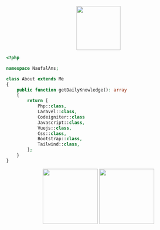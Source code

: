 <div align="center">
    <img src="https://media.giphy.com/media/M9gbBd9nbDrOTu1Mqx/giphy.gif" width="120">
</div>

```php
<?php

namespace NaufalAns;

class About extends Me
{
    public function getDailyKnowledge(): array
    {
        return [
            Php::class,
            Laravel::class,
            Codeigniter::class
            Javascript::class,
            Vuejs::class,
            Css::class,
            Bootstrap::class,
            Tailwind::class,
        ];
    }
}
```

<div align="center">
    <img height="150" src="https://github-readme-stats.vercel.app/api?username=naufalans&show_icons=true&hide=prs,contribs&count_private=true">
    <img height="150" src="https://github-readme-stats.vercel.app/api/top-langs/?username=naufalans&layout=compact">
</div>
